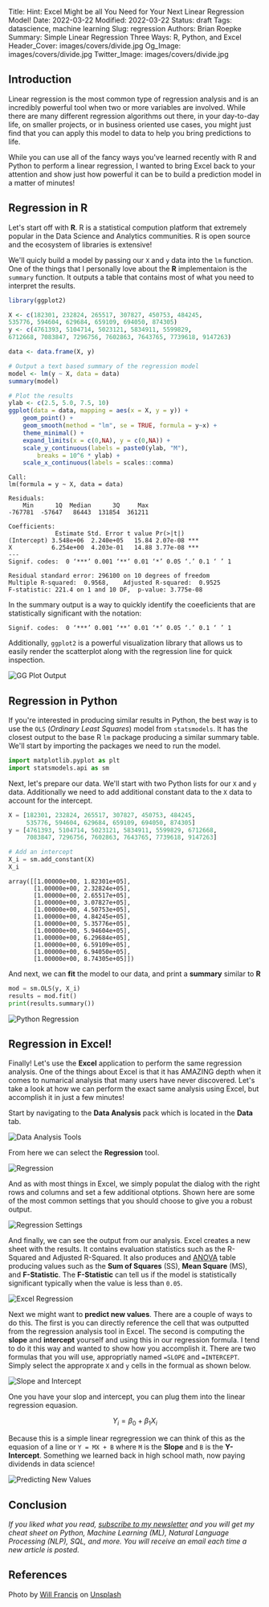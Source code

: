 Title: Hint: Excel Might be all You Need for Your Next Linear Regression Model!
Date: 2022-03-22
Modified: 2022-03-22
Status: draft
Tags: datascience, machine learning
Slug: regression
Authors: Brian Roepke
Summary: Simple Linear Regression Three Ways: R, Python, and Excel
Header_Cover: images/covers/divide.jpg
Og_Image: images/covers/divide.jpg
Twitter_Image: images/covers/divide.jpg

## Introduction

Linear regression is the most common type of regression analysis and is an incredibly powerful tool when two or more variables are involved.  While there are many different regression algorithms out there, in your day-to-day life, on smaller projects, or in business oriented use cases, you might just find that you can apply this model to data to help you bring predictions to life.  

While you can use all of the fancy ways you've learned recently with R and Python to perform a linear regression, I wanted to bring Excel back to your attention and show just how powerful it can be to build a prediction model in a matter of minutes! 

## Regression in R

Let's start off with **R**.  R is a statistical compution platform that extremely popular in the Data Science and Analytics communities.  R is open source and the ecosystem of libraries is extensive! 

We'll quicly build a model by passing our `X` and `y` data into the `lm` function. One of the things that I personally love about the **R** implementaion is the `summary` function.  It outputs a table that contains most of what you need to interpret the results.

```r
library(ggplot2)

X <- c(182301, 232824, 265517, 307827, 450753, 484245,
535776, 594604, 629684, 659109, 694050, 874305)
y <- c(4761393, 5104714, 5023121, 5834911, 5599829,
6712668, 7083847, 7296756, 7602863, 7643765, 7739618, 9147263)

data <- data.frame(X, y)

# Output a text based summary of the regression model
model <- lm(y ~ X, data = data)
summary(model)

# Plot the results
ylab <- c(2.5, 5.0, 7.5, 10)
ggplot(data = data, mapping = aes(x = X, y = y)) +
    geom_point() +
    geom_smooth(method = "lm", se = TRUE, formula = y~x) +
    theme_minimal() +
    expand_limits(x = c(0,NA), y = c(0,NA)) +
    scale_y_continuous(labels = paste0(ylab, "M"), 
        breaks = 10^6 * ylab) +
    scale_x_continuous(labels = scales::comma)
```

```text
Call:
lm(formula = y ~ X, data = data)

Residuals:
    Min      1Q  Median      3Q     Max 
-767781  -57647   86443  131854  361211 

Coefficients:
             Estimate Std. Error t value Pr(>|t|)    
(Intercept) 3.548e+06  2.240e+05   15.84 2.07e-08 ***
X           6.254e+00  4.203e-01   14.88 3.77e-08 ***
---
Signif. codes:  0 ‘***’ 0.001 ‘**’ 0.01 ‘*’ 0.05 ‘.’ 0.1 ‘ ’ 1

Residual standard error: 296100 on 10 degrees of freedom
Multiple R-squared:  0.9568,	Adjusted R-squared:  0.9525 
F-statistic: 221.4 on 1 and 10 DF,  p-value: 3.775e-08
```

In the summary output is a way to quickly identify the coeeficients that are statistically significant with the notation: 

`Signif. codes:  0 ‘***’ 0.001 ‘**’ 0.01 ‘*’ 0.05 ‘.’ 0.1 ‘ ’ 1`

Additionally, `ggplot2` is a powerful visualization library that allows us to easily render the scatterplot along with the regression line for quick inspection.

![GG Plot Output]({static}../../images/posts/regression_04.png)

## Regression in Python

If you're interested in producing similar results in Python, the best way is to use the `OLS` (*Ordinary Least Squares*) model from `statsmodels`.  It has the closest output to the base R `lm` package producing a similar summary table.  We'll start by importing the packages we need to run the model.

```python
import matplotlib.pyplot as plt
import statsmodels.api as sm
```

Next, let's prepare our data.  We'll start with two Python lists for our `X` and `y` data.  Additionally we need to add additional constant data to the `X` data to account for the intercept.

```python
X = [182301, 232824, 265517, 307827, 450753, 484245, 
     535776, 594604, 629684, 659109, 694050, 874305]
y = [4761393, 5104714, 5023121, 5834911, 5599829, 6712668, 
     7083847, 7296756, 7602863, 7643765, 7739618, 9147263]

# Add an intercept
X_i = sm.add_constant(X)
X_i
```
```text
array([[1.00000e+00, 1.82301e+05],
       [1.00000e+00, 2.32824e+05],
       [1.00000e+00, 2.65517e+05],
       [1.00000e+00, 3.07827e+05],
       [1.00000e+00, 4.50753e+05],
       [1.00000e+00, 4.84245e+05],
       [1.00000e+00, 5.35776e+05],
       [1.00000e+00, 5.94604e+05],
       [1.00000e+00, 6.29684e+05],
       [1.00000e+00, 6.59109e+05],
       [1.00000e+00, 6.94050e+05],
       [1.00000e+00, 8.74305e+05]])
```

And next, we can **fit** the model to our data, and print a **summary** similar to **R**

```python
mod = sm.OLS(y, X_i)
results = mod.fit()
print(results.summary())
```

![Python Regression]({static}../../images/posts/regression_05.png)



## Regression in Excel!

Finally! Let's use the **Excel** application to perform the same regression analysis.  One of the things about Excel is that it has AMAZING depth when it comes to numarical analysis that many users have never discovered.  Let's take a look at how we can perform the exact same analysis using Excel, but accomplish it in just a few minutes! 

Start by navigating to the **Data Analysis** pack which is located in the **Data** tab. 

![Data Analysis Tools]({static}../../images/posts/regression_01.png)

From here we can select the **Regression** tool.

![Regression]({static}../../images/posts/regression_02.png)

And as with most things in Excel, we simply populat the dialog with the right rows and columns and set a few additional otptions.  Shown here are some of the most common settings that you should choose to give you a robust output.

![Regression Settings]({static}../../images/posts/regression_03.png)

And finally, we can see the output from our analysis.  Excel creates a new sheet with the results. It contains evaluation statistics such as the R-Squared and Adjusted R-Squared.  It also produces and [ANOVA](https://en.wikipedia.org/wiki/Analysis_of_variance) table producing values such as the **Sum of Squares** (SS), **Mean Square** (MS), and **F-Statistic**.  The **F-Statistic** can tell us if the model is statistically significant typically when the value is less than `0.05`. 

![Excel Regression]({static}../../images/posts/regression_06.png)

Next we might want to **predict new values**.  There are a couple of ways to do this. The first is you can directly reference the cell that was outputted from the regression analysis tool in Excel.  The second is computing the **slope** and **intercept** yourself and using this in our regression formula.  I tend to do it this way and wanted to show how you accomplish it.  There are two formulas that you will use, appropriatly named `=SLOPE` and `=INTERCEPT`.  Simply select the approprate `X` and `y` cells in the formual as shown below.

![Slope and Intercept]({static}../../images/posts/regression_07.png)

One you have your slop and intercept, you can plug them into the linear regression equasion.

$$Y_{i}=\beta_{0}+\beta_{1} X_{i}$$

Because this is a simple linear regregression we can think of this as the equasion of a line or `Y = MX + B` where `M` is the **Slope** and `B` is the **Y-Intercept**.  Something we learned back in high school math, now paying dividends in data science! 

![Predicting New Values]({static}../../images/posts/regression_08.png)

## Conclusion


*If you liked what you read, [subscribe to my newsletter](https://campaign.dataknowsall.com/subscribe) and you will get my cheat sheet on Python, Machine Learning (ML), Natural Language Processing (NLP), SQL, and more. You will receive an email each time a new article is posted.*

## References

Photo by <a href="https://unsplash.com/@willfrancis?utm_source=unsplash&utm_medium=referral&utm_content=creditCopyText">Will Francis</a> on <a href="https://unsplash.com/s/photos/divide?utm_source=unsplash&utm_medium=referral&utm_content=creditCopyText">Unsplash</a>
  

